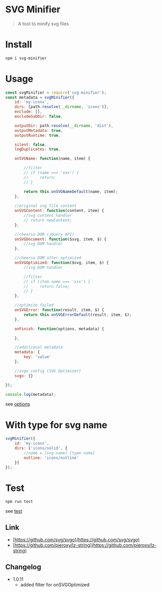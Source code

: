 # SVG Minifier
> A tool to minify svg files

# Install
```sh
npm i svg-minifier
```

# Usage
```js
const svgMinifier = require('svg-minifier');
const metadata = svgMinifier({
    id: 'my-icons',
    dirs: [path.resolve(__dirname, 'icons')],
    exclude: [],
    excludeSubDir: false,

    outputDir: path.resolve(__dirname, 'dist'),
    outputMetadata: true,
    outputRuntime: true,

    silent: false,
    logDuplicates: true,

    onSVGName: function(name, item) {

        //filter
        // if (name === 'xxx') {
        //     return;
        // }

        return this.onSVGNameDefault(name, item);
    },
    
    //original svg file content
    onSVGContent: function(content, item) {
        //svg content handler
        // return newContent;
    },

    //cheerio DOM (jQuery API)
    onSVGDocument: function($svg, item, $) {
        //svg DOM handler
    },

    //cheerio DOM after optimized
    onSVGOptimized: function($svg, item, $) {
        //svg DOM handler

        //filter
        // if (item.name === 'xxx') {
        //     return false;
        // }
    },

    //optimize failed
    onSVGError: function(result, item, $) {
        return this.onSVGErrorDefault(result, item, $);
    },

    onFinish: function(options, metadata) {

    },

    //additional metadata
    metadata: {
        key: 'value'
    },

    //svgo config (SVG Optimizer)
    svgo: {}

});

console.log(metadata);

```
see [options](lib/options.js)
# With type for svg name
```js
svgMinifier({
    id: 'my-icons',
    dirs: ['icons/solid', {
        //name = [svg-name]-[type-name]
        outline: 'icons/outline'
    }]
});
```

# Test
```
npm run test
```
see [test](test/test.js)

## Link
* [https://github.com/svg/svgo](https://github.com/svg/svgo)
* [https://github.com/pieroxy/lz-string](https://github.com/pieroxy/lz-string)

## Changelog

* 1.0.11
    - added filter for onSVGOptimized
